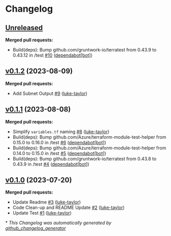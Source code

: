 # Changelog

## [Unreleased](https://github.com/Azure/terraform-azurerm-vnet-gateway/tree/HEAD)

**Merged pull requests:**

- Build\(deps\): Bump github.com/gruntwork-io/terratest from 0.43.9 to 0.43.12 in /test [\#10](https://github.com/Azure/terraform-azurerm-vnet-gateway/pull/10) ([dependabot[bot]](https://github.com/apps/dependabot))

## [v0.1.2](https://github.com/Azure/terraform-azurerm-vnet-gateway/tree/v0.1.2) (2023-08-09)

**Merged pull requests:**

- Add Subnet Output [\#9](https://github.com/Azure/terraform-azurerm-vnet-gateway/pull/9) ([luke-taylor](https://github.com/luke-taylor))

## [v0.1.1](https://github.com/Azure/terraform-azurerm-vnet-gateway/tree/v0.1.1) (2023-08-08)

**Merged pull requests:**

- Simplify `variables.tf` naming [\#8](https://github.com/Azure/terraform-azurerm-vnet-gateway/pull/8) ([luke-taylor](https://github.com/luke-taylor))
- Build\(deps\): Bump github.com/Azure/terraform-module-test-helper from 0.15.0 to 0.16.0 in /test [\#6](https://github.com/Azure/terraform-azurerm-vnet-gateway/pull/6) ([dependabot[bot]](https://github.com/apps/dependabot))
- Build\(deps\): Bump github.com/Azure/terraform-module-test-helper from 0.14.0 to 0.15.0 in /test [\#5](https://github.com/Azure/terraform-azurerm-vnet-gateway/pull/5) ([dependabot[bot]](https://github.com/apps/dependabot))
- Build\(deps\): Bump github.com/gruntwork-io/terratest from 0.43.8 to 0.43.9 in /test [\#4](https://github.com/Azure/terraform-azurerm-vnet-gateway/pull/4) ([dependabot[bot]](https://github.com/apps/dependabot))

## [v0.1.0](https://github.com/Azure/terraform-azurerm-vnet-gateway/tree/v0.1.0) (2023-07-20)

**Merged pull requests:**

- Update Readme [\#3](https://github.com/Azure/terraform-azurerm-vnet-gateway/pull/3) ([luke-taylor](https://github.com/luke-taylor))
- Code Clean-up and README Update [\#2](https://github.com/Azure/terraform-azurerm-vnet-gateway/pull/2) ([luke-taylor](https://github.com/luke-taylor))
- Update Test  [\#1](https://github.com/Azure/terraform-azurerm-vnet-gateway/pull/1) ([luke-taylor](https://github.com/luke-taylor))



\* *This Changelog was automatically generated by [github_changelog_generator](https://github.com/github-changelog-generator/github-changelog-generator)*
